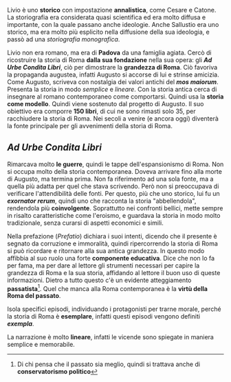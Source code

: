 Livio è uno **storico** con impostazione **annalistica**, come Cesare e Catone. La storiografia era considerata quasi scientifica ed era molto diffusa e importante, con la quale passano anche ideologie. Anche Sallustio era uno storico, ma era molto più esplicito nella diffusione della sua ideologia, e passò ad una *storiografia monografica*.

Livio non era romano, ma era di **Padova** da una famiglia agiata. Cercò di ricostruire la storia di Roma **dalla sua fondazione** nella sua opera: gli ***Ad Urbe Condita Libri***, ciò per dimostrare la **grandezza di Roma**. Ciò favoriva la propaganda augustea, infatti Augusto si accorse di lui e strinse amicizia. Come Augusto, scriveva con nostalgia dei valori antichi del ***mos maiorum***.
Presenta la storia in modo *semplice* e *lineare*. Con la storia antica cerca di insegnare al romano contemporaneo come comportarsi. Quindi usa la **storia come modello**.
Quindi viene sostenuto dal progetto di Augusto.
Il suo obiettivo era comporre **150 libri**, di cui ne sono rimasti solo 35, per racchiudere la storia di Roma. Nei secoli a venire (e ancora oggi) diventerà la fonte principale per gli avvenimenti della storia di Roma.

## *Ad Urbe Condita Libri*
Rimarcava molto **le guerre**, quindi le tappe dell'espansionismo di Roma. Non si occupa molto della storia contemporanea. Doveva arrivare fino alla morte di Augusto, ma termina prima.
Non fa riferimento ad una sola fonte, ma a quella più adatta per quel che stava scrivendo. Però non si preoccupava di verificare l'attendibilità delle fonti. Per questo, più che uno storico, lui fu un ***exornator rerum***, quindi uno che racconta la storia "abbellendola", rendendola più **coinvolgente**.
Soprattutto nei confronti bellici, mette sempre in risalto caratteristiche come l'eroismo, e guardava la storia in modo molto tradizionale, senza curarsi di aspetti economici e simili.

Nella prefazione (*Prefatio*) dichiara i suoi intenti, dicendo che il presente è segnato da corruzione e immoralità, quindi ripercorrendo la storia di Roma si può ricordare e ritornare alla sua antica grandezza. In questo modo affibbia al suo ruolo una forte **componente educativa**. Dice che non lo fa per fama, ma per dare al lettore gli strumenti necessari per capire la grandezza di Roma e la sua storia, affidando al lettore il buon uso di queste informazioni. Dietro a tutto questo c'è un evidente atteggiamento **passatista**[^1]. Quel che manca alla Roma contemporanea è la **virtù della Roma del passato**.

Isola specifici episodi, individuando i protagonisti per trarne morale, perché la storia di Roma è **esemplare**, infatti questi episodi vengono definiti ***exempla***.

La narrazione è molto **lineare**, infatti le vicende sono spiegate in maniera semplice e memorabile.

[^1]: Di chi pensa che il passato sia meglio, quindi si trattava anche di **conservatorismo politico**